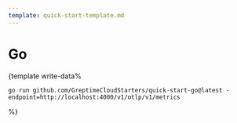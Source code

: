 ```yaml
---
template: quick-start-template.md
---
```


# Go

<docs-template>

\{template write-data%

<!--@include: ../../db-cloud-shared/quick-start/go.md-->

```shell
go run github.com/GreptimeCloudStarters/quick-start-go@latest -endpoint=http://localhost:4000/v1/otlp/v1/metrics
```

%}

</docs-template>
